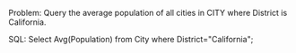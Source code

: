 Problem: Query the average population of all cities in CITY where District is California.

SQL: Select Avg(Population) from City where District="California"; 
